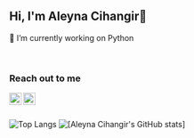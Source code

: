 ## Hi, I'm Aleyna Cihangir👋

🔭 I’m currently working on Python 

<br />

### Reach out to me 

[<img width="22" src="https://unpkg.com/simple-icons@v6/icons/gmail.svg" align="left" />][gmail] 
[<img width="22" src="https://unpkg.com/simple-icons@v6/icons/linkedin.svg" align="left" />][linkedin]

[linkedin]: https://www.linkedin.com/in/aleynacihangir
[gmail]: aleynaacihangir@gmail.com

<br />
<br />

![Top Langs](https://github-readme-stats.vercel.app/api/top-langs/?username=aleyna-cihangir)
![[Aleyna Cihangir's GitHub stats]](https://github-readme-stats.vercel.app/api?username=aleyna-cihangir&show_icons=true&border_color=white&align="right")


